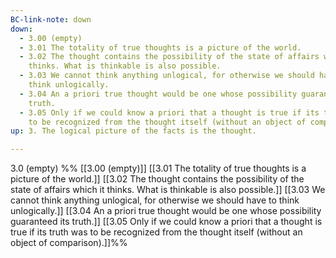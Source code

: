 ```yaml
---
BC-link-note: down
down:
  - 3.00 (empty)
  - 3.01 The totality of true thoughts is a picture of the world.
  - 3.02 The thought contains the possibility of the state of affairs which it
    thinks. What is thinkable is also possible.
  - 3.03 We cannot think anything unlogical, for otherwise we should have to
    think unlogically.
  - 3.04 An a priori true thought would be one whose possibility guaranteed its
    truth.
  - 3.05 Only if we could know a priori that a thought is true if its truth was
    to be recognized from the thought itself (without an object of comparison).
up: 3. The logical picture of the facts is the thought.

---
```

3.0 (empty)
%%
[[3.00 (empty)]]
[[3.01 The totality of true thoughts is a picture of the world.]]
[[3.02 The thought contains the possibility of the state of affairs which it thinks. What is thinkable is also possible.]]
[[3.03 We cannot think anything unlogical, for otherwise we should have to think unlogically.]]
[[3.04 An a priori true thought would be one whose possibility guaranteed its truth.]]
[[3.05 Only if we could know a priori that a thought is true if its truth was to be recognized from the thought itself (without an object of comparison).]]%%
